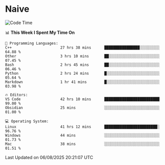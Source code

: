 # Naive
<!-- ## 日拱一卒，功不唐捐 -->
<!-- [![GitHub Streak](https://streak-stats.demolab.com/?user=XiaoXKKK)](https://git.io/streak-stats) -->
<!--START_SECTION:waka-->
![Code Time](http://img.shields.io/badge/Code%20Time-585%20hrs%2032%20mins-blue)

📊 **This Week I Spent My Time On** 

```text
💬 Programming Languages: 
C++                      27 hrs 38 mins      ████████████████░░░░░░░░░   64.88 % 
Other                    3 hrs 10 mins       ██░░░░░░░░░░░░░░░░░░░░░░░   07.45 % 
Bash                     2 hrs 45 mins       ██░░░░░░░░░░░░░░░░░░░░░░░   06.46 % 
Python                   2 hrs 24 mins       █░░░░░░░░░░░░░░░░░░░░░░░░   05.64 % 
Markdown                 1 hr 41 mins        █░░░░░░░░░░░░░░░░░░░░░░░░   03.98 % 

🔥 Editors: 
VS Code                  42 hrs 10 mins      █████████████████████████   99.00 % 
Obsidian                 25 mins             ░░░░░░░░░░░░░░░░░░░░░░░░░   01.00 % 

💻 Operating System: 
Linux                    41 hrs 12 mins      ████████████████████████░   96.76 % 
Windows                  44 mins             ░░░░░░░░░░░░░░░░░░░░░░░░░   01.73 % 
Mac                      38 mins             ░░░░░░░░░░░░░░░░░░░░░░░░░   01.51 % 
```


 Last Updated on 06/08/2025 20:21:07 UTC
<!--END_SECTION:waka-->
